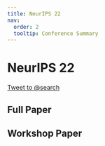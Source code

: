 ```yaml
---
title: NeurIPS 22
nav:
  order: 2
  tooltip: Conference Summary 
---
```


# <i class="fas fa-microscope"></i>NeurIPS 22

<a href="https://twitter.com/intent/tweet?screen_name=search&ref_src=twsrc%5Etfw" class="twitter-mention-button" data-show-count="false">Tweet to @search</a><script async src="https://platform.twitter.com/widgets.js" charset="utf-8"></script>


## Full Paper

## Workshop Paper
